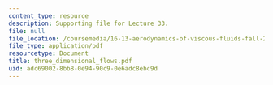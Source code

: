 ```yaml
---
content_type: resource
description: Supporting file for Lecture 33.
file: null
file_location: /coursemedia/16-13-aerodynamics-of-viscous-fluids-fall-2003/adc690028bb80e9490c90e6adc8ebc9d_three_dimensional_flows.pdf
file_type: application/pdf
resourcetype: Document
title: three_dimensional_flows.pdf
uid: adc69002-8bb8-0e94-90c9-0e6adc8ebc9d
---
```

